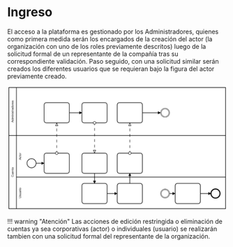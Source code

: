 # Ingreso

El acceso a la plataforma es gestionado por los Administradores, quienes como primera medida serán los encargados de la creación del actor (la organización con uno de los roles previamente descritos) luego de la solicitud formal de un representante de la compañía tras su correspondiente validación. Paso seguido, con una solicitud similar serán creados los diferentes usuarios que se requieran bajo la figura del actor previamente creado.

![Register flow](img/register_flow.png)



!!! warning "Atención"
    Las acciones de edición restringida o eliminación de cuentas ya sea corporativas (actor) o individuales (usuario) se realizarán tambien con una solicitud formal del representante de la organización.
